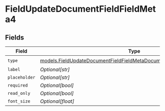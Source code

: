 # FieldUpdateDocumentFieldFieldMeta4


## Fields

| Field                                                                                                                                                  | Type                                                                                                                                                   | Required                                                                                                                                               | Description                                                                                                                                            |
| ------------------------------------------------------------------------------------------------------------------------------------------------------ | ------------------------------------------------------------------------------------------------------------------------------------------------------ | ------------------------------------------------------------------------------------------------------------------------------------------------------ | ------------------------------------------------------------------------------------------------------------------------------------------------------ |
| `type`                                                                                                                                                 | [models.FieldUpdateDocumentFieldFieldMetaDocumentsFieldsResponse200Type](../models/fieldupdatedocumentfieldfieldmetadocumentsfieldsresponse200type.md) | :heavy_check_mark:                                                                                                                                     | N/A                                                                                                                                                    |
| `label`                                                                                                                                                | *Optional[str]*                                                                                                                                        | :heavy_minus_sign:                                                                                                                                     | N/A                                                                                                                                                    |
| `placeholder`                                                                                                                                          | *Optional[str]*                                                                                                                                        | :heavy_minus_sign:                                                                                                                                     | N/A                                                                                                                                                    |
| `required`                                                                                                                                             | *Optional[bool]*                                                                                                                                       | :heavy_minus_sign:                                                                                                                                     | N/A                                                                                                                                                    |
| `read_only`                                                                                                                                            | *Optional[bool]*                                                                                                                                       | :heavy_minus_sign:                                                                                                                                     | N/A                                                                                                                                                    |
| `font_size`                                                                                                                                            | *Optional[float]*                                                                                                                                      | :heavy_minus_sign:                                                                                                                                     | N/A                                                                                                                                                    |